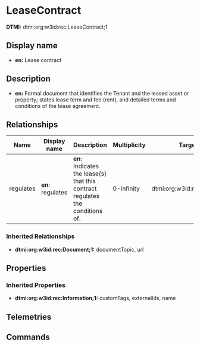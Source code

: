 # LeaseContract
**DTMI:** dtmi:org:w3id:rec:LeaseContract;1
## Display name
- **en:** Lease contract
## Description
- **en:** Formal document that identifies the Tenant and the leased asset or property; states lease term and fee (rent), and detailed terms and conditions of the lease agreement.
## Relationships
|Name|Display name|Description|Multiplicity|Target|Properties|
|-|-|-|-|-|-|
|regulates|**en**: regulates|**en**: Indicates the lease(s) that this contract regulates the conditions of.|0-Infinity|dtmi:org:w3id:rec:Lease;1|
### Inherited Relationships
* **dtmi:org:w3id:rec:Document;1:** documentTopic, url
## Properties
### Inherited Properties
* **dtmi:org:w3id:rec:Information;1:** customTags, externalIds, name
## Telemetries
## Commands
